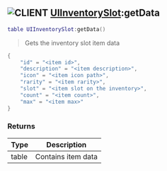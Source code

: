 ## ![](images/client.png "CLIENT") [UIInventorySlot](ui_inventory_slot):getData

```lua
table UIInventorySlot:getData()
```

> Gets the inventory slot item data

```lua
{
	"id" = "<item id>",
	"description" = "<item description>",
	"icon" = "<item icon path>",
	"rarity" = "<item rarity>",
	"slot" = "<item slot on the inventory>",
	"count" = "<item count>",
	"max" = "<item max>"
}
```

### Returns

| Type  | Description        |
| ----- | ------------------ |
| table | Contains item data |
